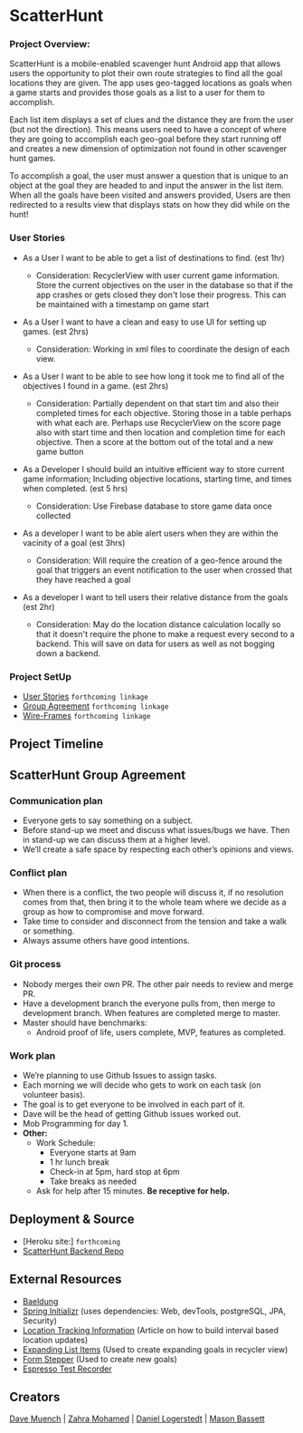 # ScatterHunt
### Project Overview:
ScatterHunt is a mobile-enabled scavenger hunt Android app that allows users the opportunity to plot their own route strategies to find all the goal locations they are given. The app uses geo-tagged locations as goals when a game starts and provides those goals as a list to a user for them to accomplish.

Each list item displays a set of clues and the distance they are from the user (but not the direction). This means users need to have a concept of where they are going to accomplish each geo-goal before they start running off and creates a new dimension of optimization not found in other scavenger hunt games.

To accomplish a goal, the user must answer a question that is unique to an object at the goal they are headed to and input the answer in the list item. When all the goals have been visited and answers provided, Users are then redirected to a results 
view that displays stats on how they did while on the hunt!

### User Stories
- As a User I want to be able to get a list of destinations to find. (est 1hr)
    - Consideration: RecyclerView with user current game information. Store the current objectives on the user in the database so that if the app crashes or gets closed they don't lose their progress. This can be maintained with a timestamp on game start
    
- As a User I want to have a clean and easy to use UI for setting up games. (est 2hrs)
  - Consideration: Working in xml files to coordinate the design of each view.
  
- As a User I want to be able to see how long it took me to find all of the objectives I found in a game. (est 2hrs)
  - Consideration: Partially dependent on that start tim and also their completed times for each objective. Storing those in a table perhaps with what each are. Perhaps use RecyclerView on the score page also with start time and then location and completion time for each objective. Then a score at the bottom out of the total and a new game button
  
- As a Developer I should build an intuitive efficient way to store current game information; Including objective locations, starting time, and times when completed. (est 5 hrs)
  - Consideration: Use Firebase database to store game data once collected
  
- As a developer I want to be able alert users when they are within the vacinity of a goal (est 3hrs)
  - Consideration: Will require the creation of a geo-fence around the goal that triggers an event notification to the user when crossed that they have reached a goal
  
- As a developer I want to tell users their relative distance from the goals (est 2hr)
  - Consideration: May do the location distance calculation locally so that it doesn't require the phone to make a request every second to a backend. This will save on data for users as well as not bogging down a backend.

### Project SetUp
- [User Stories](/project-assets/readmes/userStories.md) `forthcoming linkage`
- [Group Agreement](/project-assets/readmes/groupAgreement.md) `forthcoming linkage`
- [Wire-Frames](/project-assets/readmes/wire-frames.md) `forthcoming linkage`

## Project Timeline

## ScatterHunt Group Agreement
### Communication plan
- Everyone gets to say something on a subject. 
- Before stand-up we meet and discuss what issues/bugs we have. Then in stand-up we can discuss them at a higher level.  
- We’ll create a safe space by respecting each other’s opinions and views. 

### Conflict plan 
- When there is a conflict, the two people will discuss it, if no resolution comes from that, then bring it to the whole team where we decide as a group as how to compromise and move forward. 
- Take time to consider and disconnect from the tension and take a walk or something.
- Always assume others have good intentions. 

### Git process 
- Nobody merges their own PR. The other pair needs to review and merge PR. 
- Have a development branch the everyone pulls from, then merge to development branch. When features are completed merge to master. 
- Master should have benchmarks: 
  - Android proof of life, users complete, MVP, features as completed. 

### Work plan
- We’re planning to use Github Issues to assign tasks. 
- Each morning we will decide who gets to work on each task (on volunteer basis). 
- The goal is to get everyone to be involved in each part of it. 
- Dave will be the head of getting Github issues worked out. 
- Mob Programming for day 1. 
- **Other:** 
  - Work Schedule: 
      - Everyone starts at 9am
      - 1 hr lunch break 
      - Check-in at 5pm, hard stop at 6pm 
      - Take breaks as needed 
  - Ask for help after 15 minutes. **Be receptive for help.**

## Deployment & Source
- [Heroku site:] `forthcoming`
- [ScatterHunt Backend Repo](https://github.com/RazorWire13/scatter-hunt-backend)

## External Resources
* [Baeldung](https://www.baeldung.com/)
* [Spring Initializr](https://start.spring.io/) (uses dependencies: Web, devTools, postgreSQL, JPA, Security)
* [Location Tracking Information](https://www.androidauthority.com/create-a-gps-tracking-application-with-firebase-realtime-databse-844343/) (Article on how to build interval based location updates)
* [Expanding List Items](https://github.com/diegodobelo/AndroidExpandingViewLibrary/blob/master/README.md) (Used to create expanding goals in recycler view)
* [Form Stepper](https://android-arsenal.com/details/1/3843) (Used to create new goals)
* [Espresso Test Recorder](https://developer.android.com/studio/test/espresso-test-recorder)

## Creators
[Dave Muench](https://github.com/RazorWire13) | [Zahra Mohamed](https://github.com/zahram1087) | [Daniel Logerstedt](https://github.com/daniellogerstedt) | [Mason Bassett](https://github.com/bassettmason)
